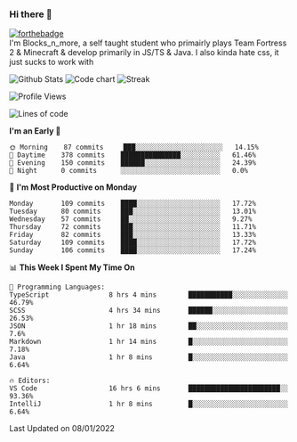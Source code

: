 ### Hi there 👋
[![forthebadge](https://forthebadge.com/images/badges/0-percent-optimized.svg)](https://forthebadge.com)<br>
I'm Blocks_n_more, a self taught student who primairly plays Team Fortress 2 & Minecraft & develop primarily in JS/TS & Java. I also kinda hate css, it just sucks to work with

![Github Stats](https://github-readme-stats.vercel.app/api?username=blocksnmore&show_icons=true&theme=dark)
![Code chart](https://github-readme-stats.vercel.app/api/top-langs/?username=blocksnmore&layout=compact&theme=dark)
![Streak](https://github-readme-streak-stats.herokuapp.com/?user=blocksnmore&theme=dark&hide_border=true)
<!--START_SECTION:waka-->
![Profile Views](http://img.shields.io/badge/Profile%20Views-1-blue)

![Lines of code](https://img.shields.io/badge/From%20Hello%20World%20I%27ve%20Written-2%20Million%20lines%20of%20code-blue)

**I'm an Early 🐤** 

```text
🌞 Morning    87 commits     ███░░░░░░░░░░░░░░░░░░░░░░   14.15% 
🌆 Daytime    378 commits    ███████████████░░░░░░░░░░   61.46% 
🌃 Evening    150 commits    ██████░░░░░░░░░░░░░░░░░░░   24.39% 
🌙 Night      0 commits      ░░░░░░░░░░░░░░░░░░░░░░░░░   0.0%

```
📅 **I'm Most Productive on Monday** 

```text
Monday       109 commits    ████░░░░░░░░░░░░░░░░░░░░░   17.72% 
Tuesday      80 commits     ███░░░░░░░░░░░░░░░░░░░░░░   13.01% 
Wednesday    57 commits     ██░░░░░░░░░░░░░░░░░░░░░░░   9.27% 
Thursday     72 commits     ███░░░░░░░░░░░░░░░░░░░░░░   11.71% 
Friday       82 commits     ███░░░░░░░░░░░░░░░░░░░░░░   13.33% 
Saturday     109 commits    ████░░░░░░░░░░░░░░░░░░░░░   17.72% 
Sunday       106 commits    ████░░░░░░░░░░░░░░░░░░░░░   17.24%

```


📊 **This Week I Spent My Time On** 

```text
💬 Programming Languages: 
TypeScript               8 hrs 4 mins        ███████████░░░░░░░░░░░░░░   46.79% 
SCSS                     4 hrs 34 mins       ██████░░░░░░░░░░░░░░░░░░░   26.53% 
JSON                     1 hr 18 mins        ██░░░░░░░░░░░░░░░░░░░░░░░   7.6% 
Markdown                 1 hr 14 mins        █░░░░░░░░░░░░░░░░░░░░░░░░   7.18% 
Java                     1 hr 8 mins         █░░░░░░░░░░░░░░░░░░░░░░░░   6.64%

🔥 Editors: 
VS Code                  16 hrs 6 mins       ███████████████████████░░   93.36% 
IntelliJ                 1 hr 8 mins         █░░░░░░░░░░░░░░░░░░░░░░░░   6.64%

```


 Last Updated on 08/01/2022
<!--END_SECTION:waka-->

